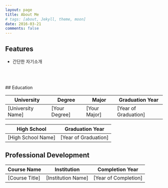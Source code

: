 ```yaml
---
layout: page
title: About Me
# tags: [about, Jekyll, theme, moon]
date: 2016-03-21
comments: false
---
```


## Features
* 간단한 자기소개

<br>
<br>
<br>
## Education

| **University**           | **Degree**            | **Major**            | **Graduation Year** |
|------------------------|-----------------------|----------------------|----------------------|
| [University Name]       | [Your Degree]         | [Your Major]         | [Year of Graduation] |

| **High School**          | **Graduation Year**   |
|------------------------|-----------------------|
| [High School Name]      | [Year of Graduation]  |

## Professional Development

| **Course Name**          | **Institution**       | **Completion Year**  |
|------------------------|-----------------------|----------------------|
| [Course Title]          | [Institution Name]    | [Year of Completion] |
